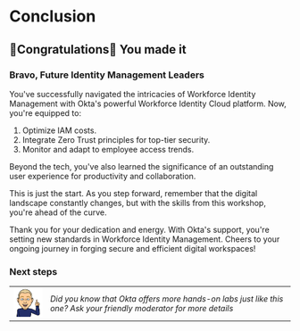 # Conclusion  

## 🎉Congratulations🍾 You made it

### Bravo, Future Identity Management Leaders

You've successfully navigated the intricacies of Workforce Identity Management with Okta's powerful Workforce Identity Cloud platform. Now, you're equipped to:

1. Optimize IAM costs.
2. Integrate Zero Trust principles for top-tier security.
3. Monitor and adapt to employee access trends.

Beyond the tech, you've also learned the significance of an outstanding user experience for productivity and collaboration.

This is just the start. As you step forward, remember that the digital landscape constantly changes, but with the skills from this workshop, you're ahead of the curve.

Thank you for your dedication and energy. With Okta's support, you're setting new standards in Workforce Identity Management. Cheers to your ongoing journey in forging secure and efficient digital workspaces!

### Next steps

|||
   |:-----|:-----|
   |![Alt text](images/011/marc_r74_100.png "Marc says...")|*Did you know that Okta offers more hands-on labs just like this one?  Ask your friendly moderator for more details*|
